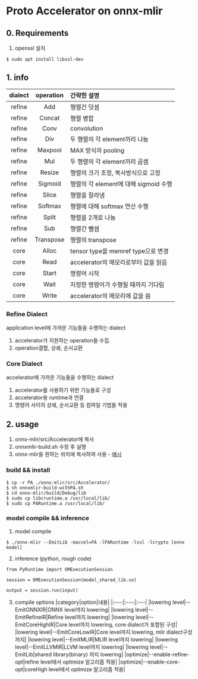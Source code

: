 # Proto Accelerator on onnx-mlir

## 0. Requirements
1) openssl 설치

```
$ sudo apt install libssl-dev
```


## 1. info
|dialect|operation|간략한 설명|
|:---:|:---:|:---|
|refine|Add|행렬간 덧셈|
|refine|Concat|행렬 병합|
|refine|Conv|convolution|
|refine|Div|두 행렬의 각 element끼리 나눔|
|refine|Maxpool|MAX 방식의 pooling|
|refine|Mul|두 행렬의 각 element끼리 곱셈|
|refine|Resize|행렬의 크기 조정, 복사방식으로 고정|
|refine|Sigmoid|행렬의 각 element에 대해 sigmoid 수행|
|refine|Slice|행렬을 잘라냄|
|refine|Softmax|행렬에 대해 softmax 연산 수행|
|refine|Split|행렬을 2개로 나눔|
|refine|Sub|행렬간 뺄셈|
|refine|Transpose|행렬의 transpose|
|core|Alloc|tensor type을 memref type으로 변경|
|core|Read|accelerator의 메모리로부터 값을 읽음|
|core|Start|명령어 시작|
|core|Wait|지정한 명령어가 수행될 때까지 기다림|
|core|Write|accelerator의 메모리에 값을 씀|


### Refine Dialect
application level에 가까운 기능들을 수행하는 dialect
1) accelerator가 지원하는 operation들 수집. 
2) operation결합, 상쇄, 순서교환

### Core Dialect
accelerator에 가까운 기능들을 수행하는 dialect
1) accelerator를 사용하기 위한 기능들로 구성
2) accelerator용 runtime과 연결
3) 명령어 사이의 상쇄, 순서교환 등 컴파일 기법들 적용

## 2. usage
1. onnx-mlir/src/Accelerator에 복사
2. onnxmlir-build.sh 수정 후 실행
3. onnx-mlir을 원하는 위치에 복사하여 사용 - [예시]()

### build && install
```
$ cp -r PA ./onnx-mlir/src/Accelerator/
$ sh onnxmlir-build-withPA.sh
$ cd onnx-mlir/build/Debug/lib
$ sudo cp libcruntime.a /usr/local/lib/
$ sudo cp PARuntime.a /usr/local/lib/
```

### model compile && inference
1) model compile
```
$ ./onnx-mlir --EmitLib -maccel=PA -lPARuntime -lssl -lcrypto [onnx model]
```

2) inference (python, rough code)
```
from PyRuntime import OMExecutionSession

session = OMExecutionSession(model_shared_lib.so)

output = session.run(input)
```

3) compile options
|category|option|내용|
|:---:|:---:|:---|
|lowering level|--EmitONNXIR|ONNX level까지 lowering|
|lowering level|--EmitRefineIR|Refine level까지 lowering|
|lowering level|--EmitCoreHighIR|Core level까지 lowering, core dialect가 포함된 구성|
|lowering level|--EmitCoreLowIR|Core level까지 lowering, mlir dialect구성까지|
|lowering level|--EmitMLIR|MLIR level까지 lowering|
|lowering level|--EmitLLVMIR|LLVM level까지 lowering|
|lowering level|--EmitLib|shared library(binary) 까지 lowering|
|optimize|--enable-refine-opt|refine level에서 optimize 알고리즘 적용|
|optimize|--enable-core-opt|coreHigh level에서 optimize 알고리즘 적용|


